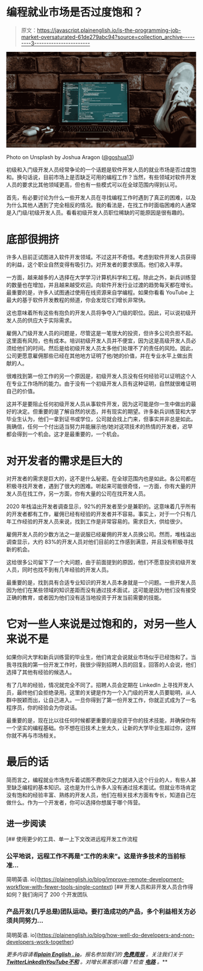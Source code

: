 # 编程就业市场是否过度饱和？

> 原文：<https://javascript.plainenglish.io/is-the-programming-job-market-oversaturated-61de279abc94?source=collection_archive---------3----------------------->

![](img/d1c2f4b45e06f857114e9140ddebc9b0.png)

Photo on Unsplash by Joshua Aragon ([@goshua13](https://unsplash.com/@goshua13))

初级和入门级开发人员经常争论的一个话题是软件开发人员的就业市场是否过度饱和。换句话说，目前市场上是否缺乏可用的编程工作？当然，有些领域对软件开发人员的要求比其他领域更高，但也有一些模式可以在全球范围内得到认可。

首先，有必要讨论为什么一些开发人员在寻找编程工作时遇到了真正的困难，以及为什么其他人遇到了完全相反的情况。我的看法是，在找工作时面临困难的人通常是入门级/初级开发人员。看看初级开发人员职位稀缺的可能原因是很有趣的。

# 底部很拥挤

许多人目前正试图进入软件开发领域。不过这并不奇怪。考虑到软件开发人员获得的利益，这个职业自然变得有吸引力。对开发者的要求很高。他们收入丰厚。

一方面，越来越多的人选择在大学学习计算机科学和工程。除此之外，新兵训练营的数量也在增加，并且越来越受欢迎。向软件开发行业过渡的趋势每天都在增长。最重要的是，许多人试图通过使用在线资源来自学编程。如果你看看 YouTube 上最大的基于软件开发教程的频道，你会发现它们增长非常快。

这也意味着所有这些有抱负的开发人员将争夺入门级的职位。因此，可以说初级开发人员的供应大于实际需求。

雇佣入门级开发人员的问题是，尽管这是一笔很大的投资，但许多公司负担不起。这里面有风险，也有成本。培训初级开发人员并不便宜，因为这是高级开发人员必须给他们的时间。然后是给初级开发人员太多他们处理不了的责任的风险。因此，公司更愿意雇佣那些已经在其他地方证明了他/她的价值，并在专业水平上做出贡献的人。

很难找到第一份工作的另一个原因是，初级开发人员没有任何经验可以证明这个人在专业工作场所的能力。由于没有一个初级开发人员有这种证明，自然就很难证明自己的价值。

这并不是要阻止任何初级开发人员从事软件开发，因为这可能是你一生中做出的最好的决定。但重要的是了解自然的状态，并有现实的期望。许多新兵训练营和大学毕业生认为，他们一拿到证书或学位，公司就会找上门来，但事实并非总是如此。我确信，任何一个付出适当努力并能展示他/她对这项技术的热情的开发者，迟早都会得到一个机会。这才是最重要的，一个机会。

# 对开发者的需求是巨大的

对开发者的需求是巨大的，这不是什么秘密。在全球范围内也是如此。各公司都在积极寻找开发者，遇到了很大的困难。听起来可能很奇怪，一方面，你有大量的开发人员在找工作，另一方面，你有大量的公司在找开发人员。

2020 年栈溢出开发者调查显示，92%的开发者至少是兼职的。这意味着几乎所有的开发者都有工作，雇佣已经有经验的开发者并不容易。事实上，对于一个只有几年工作经验的开发人员来说，找到工作是非常容易的。需求巨大，供给很少。

雇佣开发人员的少数方法之一是说服已经雇佣的开发人员换公司。然而，堆栈溢出调查显示，大约 83%的开发人员对他们目前的工作感到满意，并且没有积极寻找新的机会。

这给很多公司留下了一个大问题，由于前面提到的原因，他们不愿意投资初级开发人员，同时也找不到有几年经验的开发人员。

最重要的是，找到具有合适专业知识的开发人员本身就是一个问题。一些开发人员因为他们在某些领域的知识差距而没有通过技术面试，这可能是因为他们没有接受正确的教育，或者因为他们没有适当地投资于开发当前需要的技能。

# 它对一些人来说是过饱和的，对另一些人来说不是

如果你问大学和新兵训练营的毕业生，他们肯定会说就业市场似乎已经饱和了。当我寻找我的第一份开发工作时，我很少得到招聘人员的回复。回答的人会说，他们选择了其他有经验的候选人。

有了几年的经验，情况就完全不同了。招聘人员会定期在 LinkedIn 上寻找开发人员，最终他们会拒绝录用。这里的关键是作为一个入门级的开发人员要聪明，从人群中脱颖而出，让自己进入。一旦你得到了第一份开发工作，你就正式成为了一名程序员，你的经验会为你说话。

最重要的是，现在比以往任何时候都更重要的是投资于你的技术技能，并确保你有一个坚实的编程基础。你不想在旧技术上坐太久，让新的大学毕业生超过你，这样你就不再与市场相关。

# 最后的话

简而言之，编程就业市场充斥着试图不费吹灰之力就进入这个行业的人，有些人甚至缺乏编程的基本知识。这也是为什么许多人没有通过技术面试。但就业市场肯定没有饱和的经验丰富、熟练的开发人员，他们在相关技术方面有专长，知道自己在做什么。作为一个开发者，你可以选择你想属于哪个阵营。

## 进一步阅读

[](https://plainenglish.io/blog/improve-remote-development-workflow-with-fewer-tools-single-context) [## 使用更少的工具、单一上下文改进远程开发工作流程

### 公平地说，远程工作不再是“工作的未来”。这是许多技术的当前标准…

简明英语. io](https://plainenglish.io/blog/improve-remote-development-workflow-with-fewer-tools-single-context) [](https://plainenglish.io/blog/how-well-do-developers-and-non-developers-work-together) [## 开发人员和非开发人员合作得如何？我们询问了 200 个开发团队

### 产品开发(几乎总是)团队运动。要打造成功的产品，多个利益相关方必须共同努力…

简明英语. io](https://plainenglish.io/blog/how-well-do-developers-and-non-developers-work-together) 

*更多内容请看*[***plain English . io***](https://plainenglish.io/)*。报名参加我们的* [***免费周报***](http://newsletter.plainenglish.io/) *。关注我们关于*[***Twitter***](https://twitter.com/inPlainEngHQ)[***LinkedIn***](https://www.linkedin.com/company/inplainenglish/)*[***YouTube***](https://www.youtube.com/channel/UCtipWUghju290NWcn8jhyAw)*[***不和***](https://discord.gg/GtDtUAvyhW) *。对增长黑客感兴趣？检查* [***电路***](https://circuit.ooo/) *。***
